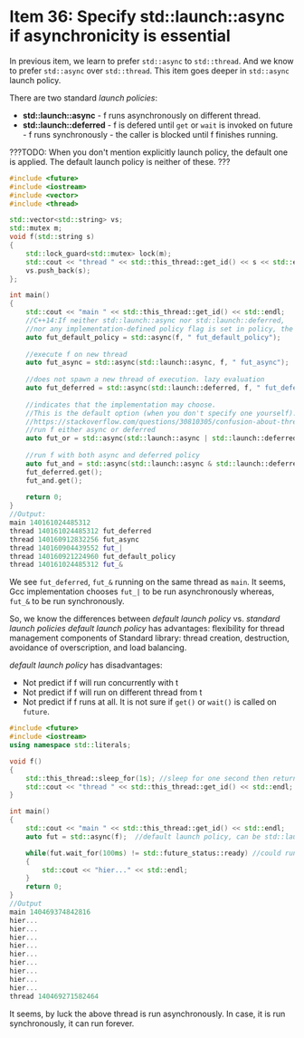 # Item 36: Specify std::launch::async if asynchronicity is essential

In previous item, we learn to prefer `std::async` to `std::thread`. And we know to prefer `std::async` over `std::thread`.
This item goes deeper in `std::async` launch policy.

There are two standard *launch policies*:
* **std::launch::async** - f runs asynchronously on different thread.
* **std::launch::deferred** - f is defered until `get` or `wait` is invoked on future - f runs synchronously - the caller is blocked until f finishes running.

???TODO: When you don't mention explicitly launch policy, the default one is applied. The default launch policy is neither of these. ???
```c++
#include <future>
#include <iostream>
#include <vector>
#include <thread>

std::vector<std::string> vs;
std::mutex m;
void f(std::string s) 
{
    std::lock_guard<std::mutex> lock(m);    
    std::cout << "thread " << std::this_thread::get_id() << s << std::endl;
    vs.push_back(s);
};

int main()
{
    std::cout << "main " << std::this_thread::get_id() << std::endl;
    //C++14:If neither std::launch::async nor std::launch::deferred, 
    //nor any implementation-defined policy flag is set in policy, the behavior is undefined. 
    auto fut_default_policy = std::async(f, " fut_default_policy");  
    
    //execute f on new thread
    auto fut_async = std::async(std::launch::async, f, " fut_async");
    
    //does not spawn a new thread of execution. lazy evaluation
    auto fut_deferred = std::async(std::launch::deferred, f, " fut_deferred");    
    
    //indicates that the implementation may choose. 
    //This is the default option (when you don't specify one yourself). It can decide to run synchronously.    
    //https://stackoverflow.com/questions/30810305/confusion-about-threads-launched-by-stdasync-with-stdlaunchasync-parameter
    //run f either async or deferred
    auto fut_or = std::async(std::launch::async | std::launch::deferred, f, " fut_|");
    
    //run f with both async and deferred policy
    auto fut_and = std::async(std::launch::async & std::launch::deferred, f, " fut_&");    
    fut_deferred.get();
    fut_and.get();
    
    return 0;
}
//Output:
main 140161024485312
thread 140161024485312 fut_deferred
thread 140160912832256 fut_async
thread 140160904439552 fut_|
thread 140160921224960 fut_default_policy
thread 140161024485312 fut_&
```
We see `fut_deferred`, `fut_&` running on the same thread as `main`. It seems, Gcc implementation chooses `fut_|` to be run asynchronously whereas, `fut_&` to be run synchronously.

So, we know the differences between *default launch policy* vs. *standard launch policies*
*default launch policy* has advantages: flexibility for thread management components of Standard library: thread creation, destruction, avoidance of overscription, and load balancing.

*default launch policy* has disadvantages:
* Not predict if f will run concurrently with t
* Not predict if f will run on different thread from t
* Not predict if f runs at all. It is not sure if `get()` or `wait()` is called on `future`.

```c++
#include <future>
#include <iostream>
using namespace std::literals;

void f()
{
    std::this_thread::sleep_for(1s); //sleep for one second then return
    std::cout << "thread " << std::this_thread::get_id() << std::endl;
}

int main()
{
    std::cout << "main " << std::this_thread::get_id() << std::endl;
    auto fut = std::async(f);  //default launch policy, can be std::launch::deferred

    while(fut.wait_for(100ms) != std::future_status::ready) //could run forever
    {
        std::cout << "hier..." << std::endl;
    }
    return 0;
}
//Output
main 140469374842816
hier...
hier...
hier...
hier...
hier...
hier...
hier...
hier...
hier...
thread 140469271582464
```
It seems, by luck the above thread is run asynchronously. In case, it is run synchronously, it can run forever.
